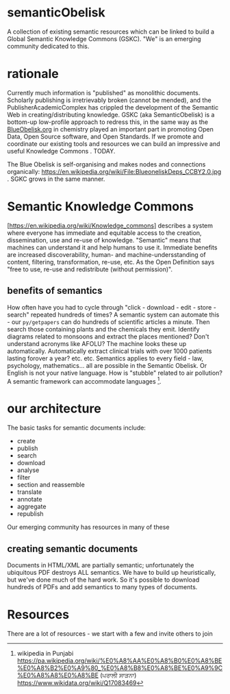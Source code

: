 # semanticObelisk
A collection of existing semantic resources which can be linked to build a Global Semantic Knowledge Commons (GSKC).
"We" is an emerging community dedicated to this.

# rationale
Currently much information is "published" as monolithic documents. Scholarly publishing is irretrievably broken (cannot be mended), and the PublisherAcademicComplex has crippled the development of the Semantic Web in creating/distributing knowledge. GSKC (aka SemanticObelisk) is a bottom-up low-profile approach to redress this, in the same way as the [BlueObelisk.org](https://blueobelisk.org) in chemistry played an important part in promoting Open Data, Open Source software, and Open Standards. If we promote and coordinate our existing tools and resources we can build an impressive and useful Knowledge Commons . TODAY.

The Blue Obelisk is self-organising and makes nodes and connections organically:
https://en.wikipedia.org/wiki/File:BlueoneliskDeps_CCBY2.0.jpg . SGKC grows in the same manner.

# Semantic Knowledge Commons
[https://en.wikipedia.org/wiki/Knowledge_commons] describes a system where everyone has immediate and equitable access to the creation, dissemination, use and re-use of knowledge. "Semantic" means that machines can understand it and help humans to use it. Immediate benefits are increased discoverability, human- and machine-undersstanding of content, filtering, transformation, re-use, etc. As the Open Definition says "free to use, re-use and redistribute (without permission)".

## benefits of semantics
How often have you had to cycle through "click - download - edit - store - search" repeated hundreds of times? A semantic system can automate this - our `py/getpapers` can do hundreds of scientific articles a minute. Then search those containing plants and the chemicals they emit. Identify diagrams related to monsoons and extract the places mentioned? Don't understand acronyms like AFOLU? The machine looks these up automatically. Automatically extract clinical trials with over 1000 patients lasting forover a year? etc. etc. Semantics applies to every field - law, psychology, mathematics... all are possible in the Semantic Obelisk.
Or English is not your native language. How is "stubble" related to air pollution? A semantic framework can accommodate languages [^1].

[^1]: wikipedia in Punjabi
https://pa.wikipedia.org/wiki/%E0%A8%AA%E0%A8%B0%E0%A8%BE%E0%A8%B2%E0%A9%80_%E0%A8%B8%E0%A8%BE%E0%A9%9C%E0%A8%A8%E0%A8%BE
(ਪਰਾਲੀ ਸਾੜਨਾ)  https://www.wikidata.org/wiki/Q17083469

# our architecture
The basic tasks for semantic documents include:
* create
* publish
* search
* download
* analyse
* filter
* section and reassemble
* translate
* annotate
* aggregate
* republish

Our emerging community has resources in many of these

## creating semantic documents
Documents in HTML/XML are partially semantic; unfortunately the ubiquitous PDF destroys ALL semantics. We have to build up heuristically, but we've done much of the hard work. So it's possible to download hundreds of PDFs and add semantics to many types of documents.

# Resources
There are a lot of resources - we start with a few and invite others to join
